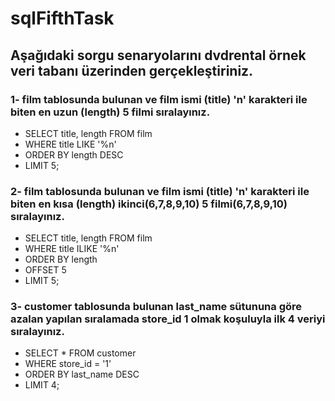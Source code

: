# sqlFifthTask
## Aşağıdaki sorgu senaryolarını dvdrental örnek veri tabanı üzerinden gerçekleştiriniz.
### 1- film tablosunda bulunan ve film ismi (title) 'n' karakteri ile biten en uzun (length) 5 filmi sıralayınız.
- SELECT title, length FROM film
- WHERE title LIKE '%n'
- ORDER BY length DESC
- LIMIT 5;
### 2- film tablosunda bulunan ve film ismi (title) 'n' karakteri ile biten en kısa (length) ikinci(6,7,8,9,10) 5 filmi(6,7,8,9,10) sıralayınız.
- SELECT title, length FROM film
- WHERE title ILIKE '%n'
- ORDER BY length
- OFFSET 5
- LIMIT 5;
### 3- customer tablosunda bulunan last_name sütununa göre azalan yapılan sıralamada store_id 1 olmak koşuluyla ilk 4 veriyi sıralayınız.
- SELECT * FROM customer
- WHERE store_id = '1'
- ORDER BY last_name DESC
- LIMIT 4;
